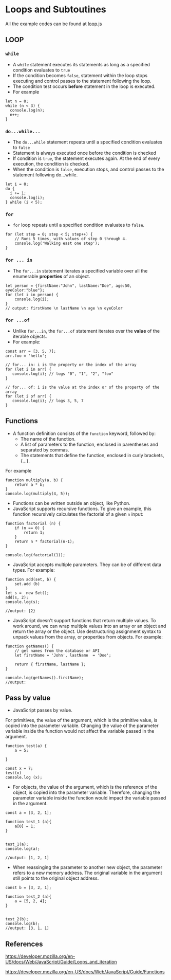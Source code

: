 # Loops and Subtoutines

All the example codes can be found at [loop.js](https://raw.githubusercontent.com/anh-nguyen-98/game/main/tutorials/sample-codes/loop.js)
## LOOP

### `while`

- A `while` statement executes its statements as long as a specified condition evaluates to `true`
- If the condition becomes `false`, statement within the loop stops executing and control passes to the statement following the loop.
- The condition test occurs **before** statement in the loop is executed.
- For example
```
let n = 0;
while (n < 3) {
  console.log(n);
  n++;
}

```

### `do...while...`

- The `do...while` statement repeats until a specified condition evaluates to `false`
- Statement is always executed once before the condition is checked
- If condition is `true`, the statement executes again. At the end of every execution, the condition is checked. 
- When the condition is `false`, execution stops, and control passes to the statement following do...while.

```
let i = 0;
do {
  i += 1;
  console.log(i);
} while (i < 5);
```

### `for`

- `for` loop repeats until a specified condition evaluates to `false`.
```
for (let step = 0; step < 5; step++) {
    // Runs 5 times, with values of step 0 through 4.
    console.log('Walking east one step');
}

```


### `for ... in`
- The `for...in` statement iterates a specified variable over all the enumerable **properties** of an object.
```
let person = {firstName:"John", lastName:"Doe", age:50, eyeColor:"blue"};
for (let i in person) {
    console.log(i);
}
// output: firstName \n lastName \n age \n eyeColor
```

### `for ...of`
- Unlike `for...in`, the `for...of` statement iterates over the **value** of the iterable objects.
- For example:

```
const arr = [3, 5, 7];
arr.foo = 'hello';

// for... in: i is the property or the index of the array
for (let i in arr) {
   console.log(i); // logs "0", "1", "2", "foo"
}

// for... of: i is the value at the index or of the property of the array
for (let i of arr) {
   console.log(i); // logs 3, 5, 7
}
```

## Functions

- A function definition consists of the `function` keyword, followed by:
    - The name of the function.
    - A list of parameters to the function, enclosed in parentheses and separated by commas.
    - The statements that define the function, enclosed in curly brackets, {...}.

For example
```
function multiply(a, b) {
    return a * b;
}
console.log(multiply(4, 5));
```

- Functions can be written outside an object, like Python.
- JavaScript supports recursive functions. To give an example, this function recursively calculates the factorial of a given `n` input:

```
function factorial (n) {
    if (n == 0) {
        return 1;
    }
    return n * factorial(n-1);
}

console.log(factorial(1));
```

- JavaScript accepts multiple parameters. They can be of different data types. For example:

```
function add(set, b) {
    set.add (b)
}
let s =  new Set();
add(s, 2);
console.log(s);

//output: {2}
```
- JavaScript doesn't support functions that return multiple values. To work around, we can wrap multiple values into an array or an object and return the array or the object. Use destructuring assignment syntax to unpack values from the array, or properties from objects. For example:

```
function getNames() {
    // get names from the database or API
    let firstName = 'John', lastName  = 'Doe';
  
    return { firstName, lastName };
}

console.log(getNames().firstName);
//output: 
```

## Pass by value
- JavaScript passes by value.

For primitives, the value of the argument, which is the primitive value, is copied into the parameter variable. Changing the value of the parameter variable inside the function would not affect the variable passed in the argument.
```
function test(a) {
    a = 5;

}

const x = 7;
test(x)
console.log (x);
```

- For objects, the value of the argument, which is the reference of the object, is copied into the parameter variable. Therefore, changing the parameter variable inside the function would impact the variable passed in the argument.

```
const a = [3, 2, 1];

function test_1 (a){
    a[0] = 1;
}


test_1(a);
console.log(a);

//output: [1, 2, 1]

```

- When reassinging the parameter to another new object, the parameter refers to a new memory address. The original variable in the argument still points to the original object address. 
```
const b = [3, 2, 1];

function test_2 (a){
    a = [5, 2, 4];
}


test_2(b);
console.log(b);
//output: [3, 1, 1]
```



## References

https://developer.mozilla.org/en-US/docs/Web/JavaScript/Guide/Loops_and_iteration

https://developer.mozilla.org/en-US/docs/Web/JavaScript/Guide/Functions

